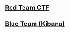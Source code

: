 ## [Red Team CTF](https://github.com/dsteves28/CyberSecurity-Bootcamp/tree/main/20.%20Red%20vs%20Blue/1.%20Red)

## [Blue Team (Kibana)](https://github.com/dsteves28/CyberSecurity-Bootcamp/tree/main/20.%20Red%20vs%20Blue/2.%20Blue)